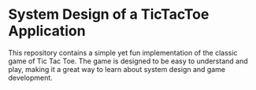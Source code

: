 # System Design of a TicTacToe Application
This repository contains a simple yet fun implementation of the classic game of Tic Tac Toe. 
The game is designed to be easy to understand and play, making it a great way to learn about system design and game development.
